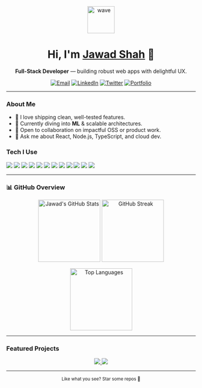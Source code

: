 <!-- Header -->
<div align="center">
  <img src="https://media2.giphy.com/media/79uMvMuByazSk1cZUX/giphy.gif?cid=ecf05e473ocvmlvn2df8dfx3uh3hrkom2vtc1e4udmv8z640&rid=giphy.gif&ct=s" alt="wave" width="72" height="72" />
  <h1>Hi, I'm <a href="https://jawad114.github.io/" title="Portfolio">Jawad Shah</a> 👋</h1>
  <p><b>Full-Stack Developer</b> — building robust web apps with delightful UX.</p>
  <p>
    <a href="mailto:col.jawadshahak47@gmail.com"><img alt="Email" src="https://img.shields.io/badge/Email-Contact-informational?style=flat-square&logo=gmail"></a>
    <a href="https://www.linkedin.com/in/jawad-shah/"><img alt="LinkedIn" src="https://img.shields.io/badge/LinkedIn-Connect-blue?style=flat-square&logo=linkedin"></a>
    <a href="https://twitter.com/private_boii"><img alt="Twitter" src="https://img.shields.io/badge/Twitter-Follow-1DA1F2?style=flat-square&logo=twitter"></a>
    <a href="https://jawad114.github.io/"><img alt="Portfolio" src="https://img.shields.io/badge/Portfolio-Visit-0ea5e9?style=flat-square&logo=vercel"></a>
  </p>
</div>

---

### About Me
- 🚀 I love shipping clean, well-tested features.
- 🌱 Currently diving into **ML** & scalable architectures.
- 🤝 Open to collaboration on impactful OSS or product work.
- 💬 Ask me about React, Node.js, TypeScript, and cloud dev.

### Tech I Use
<p>
  <img src="https://img.shields.io/badge/VS%20Code-007ACC?logo=visualstudiocode&logoColor=white&style=for-the-badge" />
  <img src="https://img.shields.io/badge/Git-F05032?logo=git&logoColor=white&style=for-the-badge" />
  <img src="https://img.shields.io/badge/GitHub-181717?logo=github&logoColor=white&style=for-the-badge" />
  <img src="https://img.shields.io/badge/JavaScript-F7DF1E?logo=javascript&logoColor=000&style=for-the-badge" />
  <img src="https://img.shields.io/badge/TypeScript-3178C6?logo=typescript&logoColor=white&style=for-the-badge" />
  <img src="https://img.shields.io/badge/React-20232A?logo=react&logoColor=61DAFB&style=for-the-badge" />
  <img src="https://img.shields.io/badge/Redux-593D88?logo=redux&logoColor=white&style=for-the-badge" />
  <img src="https://img.shields.io/badge/Node.js-339933?logo=nodedotjs&logoColor=white&style=for-the-badge" />
  <img src="https://img.shields.io/badge/Express-000000?logo=express&logoColor=white&style=for-the-badge" />
  <img src="https://img.shields.io/badge/MongoDB-47A248?logo=mongodb&logoColor=white&style=for-the-badge" />
  <img src="https://img.shields.io/badge/MySQL-4479A1?logo=mysql&logoColor=white&style=for-the-badge" />
  <img src="https://img.shields.io/badge/Tailwind-06B6D4?logo=tailwindcss&logoColor=white&style=for-the-badge" />
</p>

---

### 📊 GitHub Overview
<div align="center">
  <!-- Stats (includes private + all commits) -->
  <img 
    src="https://github-readme-stats.vercel.app/api?username=jawad114&show_icons=true&include_all_commits=true&count_private=true&rank_icon=github&theme=tokyonight&hide_border=true&cache_seconds=1800" 
    alt="Jawad's GitHub Stats" height="165" />
  <!-- Streak -->
  <img 
    src="https://streak-stats.demolab.com?user=jawad114&theme=tokyonight&hide_border=true" 
    alt="GitHub Streak" height="165" />
</div>

<!-- Top languages note: based on repo size, not activity -->
<p align="center">
  <img 
    src="https://github-readme-stats.vercel.app/api/top-langs/?username=jawad114&layout=compact&langs_count=10&theme=tokyonight&hide_border=true&cache_seconds=1800" 
    alt="Top Languages" height="165" />
</p>

---

### Featured Projects
<p align="center">
  <!-- Replace repo names below with your real repositories -->
  <a href="https://github.com/jawad114/REPO_ONE">
    <img src="https://github-readme-stats.vercel.app/api/pin/?username=jawad114&repo=REPO_ONE&theme=tokyonight&hide_border=true" />
  </a>
  <a href="https://github.com/jawad114/REPO_TWO">
    <img src="https://github-readme-stats.vercel.app/api/pin/?username=jawad114&repo=REPO_TWO&theme=tokyonight&hide_border=true" />
  </a>
</p>

---

<div align="center">
  <sub>Like what you see? Star some repos 💙</sub>
</div>

